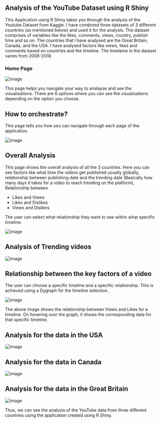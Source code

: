 ## Analysis of the YouTube Dataset using R Shiny
This Application using R Shiny takes you through the analysis of the Youtube Dataset from Kaggle. I have combined three datasets of 3 different countries (as mentioned below) and used it for the analysis. The dataset comprises of variables like the likes, comments, views, country, publish time and so on. The countries that I have analysed are the Great Britain, Canada, and the USA. I have analysed factors like views, likes and comments based on countries and the timeline. The timelaine in the dataset varies from 2006-2018. 

### Home Page

![image](/Users/aparnasuresh/Desktop/Monash/data_vis/Visualisation/README/homepage.png)

This page helps you navigate your way to analayse and see the visualisations. There are 6 options where you can see the visualisations depending on the option you choose. 

## How to orchestrate?

This page tells you how you can navigate through each page of the application. 

![image](/Users/aparnasuresh/Desktop/Monash/data_vis/Visualisation/README/orchestration.png)

## Overall Analysis 

This page shows the overall analysis of all the 3 countries. Here you can see factors like what time the videos get published usually globally, relationship between publishing date and the trending date (Basically how many days it takes for a video to reach trending on the platform), Relationship between 
- Likes and Views
- Likes and Dislikes
- Views and Dislikes
  
The user can select what relationship they want to see within what specific timeline. 

![image](/Users/aparnasuresh/Desktop/Monash/data_vis/Visualisation/README/general_1.png)


## Analysis of Trending videos

![image](/Users/aparnasuresh/Desktop/Monash/data_vis/Visualisation/README/general_2.png)


## Relationship between the key factors of a video

The user can choose a specific timeline and a specific relationship. This is achieved using a Dygraph for the timeline selection.

![image](/Users/aparnasuresh/Desktop/Monash/data_vis/Visualisation/README/selection_1.png)

The above image shows the relationship between Views and Likes for a timeline. On hovering over the graph, it shows the corresponding data for that specific timeline. 


## Analysis for the data in the USA

![image](/Users/aparnasuresh/Desktop/Monash/data_vis/Visualisation/README/usa.png)


## Analysis for the data in Canada

![image](/Users/aparnasuresh/Desktop/Monash/data_vis/Visualisation/README/canada.png)

## Analysis for the data in the Great Britain

![image](/Users/aparnasuresh/Desktop/Monash/data_vis/Visualisation/README/gb.png)

Thus, we can see the analysis of the YouTube data from three different countries using the application created using R Shiny.